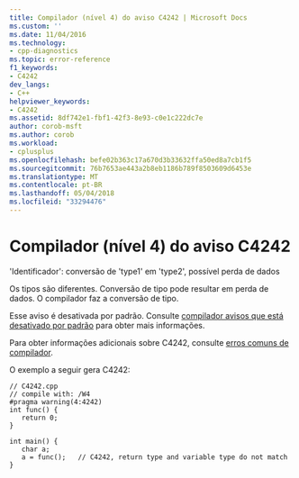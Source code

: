 ```yaml
---
title: Compilador (nível 4) do aviso C4242 | Microsoft Docs
ms.custom: ''
ms.date: 11/04/2016
ms.technology:
- cpp-diagnostics
ms.topic: error-reference
f1_keywords:
- C4242
dev_langs:
- C++
helpviewer_keywords:
- C4242
ms.assetid: 8df742e1-fbf1-42f3-8e93-c0e1c222dc7e
author: corob-msft
ms.author: corob
ms.workload:
- cplusplus
ms.openlocfilehash: befe02b363c17a670d3b33632ffa50ed8a7cb1f5
ms.sourcegitcommit: 76b7653ae443a2b8eb1186b789f8503609d6453e
ms.translationtype: MT
ms.contentlocale: pt-BR
ms.lasthandoff: 05/04/2018
ms.locfileid: "33294476"
---
```

# <a name="compiler-warning-level-4-c4242"></a>Compilador (nível 4) do aviso C4242
'Identificador': conversão de 'type1' em 'type2', possível perda de dados  
  
 Os tipos são diferentes. Conversão de tipo pode resultar em perda de dados. O compilador faz a conversão de tipo.  
  
 Esse aviso é desativada por padrão. Consulte [compilador avisos que está desativado por padrão](../../preprocessor/compiler-warnings-that-are-off-by-default.md) para obter mais informações.  
  
 Para obter informações adicionais sobre C4242, consulte [erros comuns de compilador](http://msdn.microsoft.com/library/windows/desktop/aa384160).  
  
 O exemplo a seguir gera C4242:  
  
```  
// C4242.cpp  
// compile with: /W4  
#pragma warning(4:4242)  
int func() {  
   return 0;  
}  
  
int main() {  
   char a;  
   a = func();   // C4242, return type and variable type do not match  
}  
```